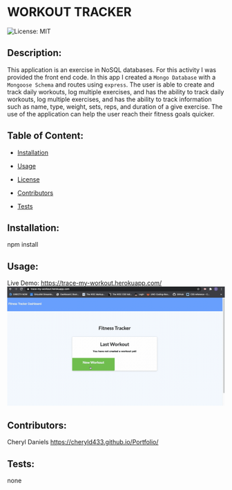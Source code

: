 # WORKOUT TRACKER

![License: MIT](https://img.shields.io/badge/License-MIT-brightgreen)

## Description: 
This application is an exercise in NoSQL databases. For this activity I was provided the front end code. In this app I created a `Mongo Database` with a `Mongoose Schema` and routes using `express`. The user is able to create and track daily workouts, log multiple exercises, and has the ability to track daily workouts, log multiple exercises, and has the ability to track information such as name, type, weight, sets, reps, and duration of a give exercise. The use of the application can help the user reach their fitness goals quicker. 

## Table of Content:
  * [Installation](#installation)

  * [Usage](#usage)

  * [License](#license)

  * [Contributors](#contributors)

  * [Tests](#tests)


## Installation:
npm install

## Usage:
Live Demo: https://trace-my-workout.herokuapp.com/
![demo](./public/img/demo.gif)

## Contributors:
Cheryl Daniels  https://cheryld433.github.io/Portfolio/

## Tests:
none



